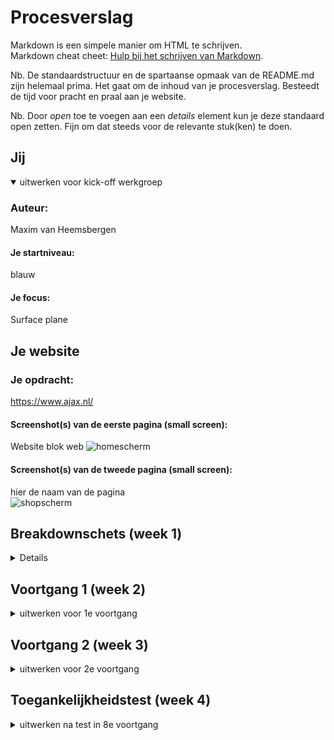 # Procesverslag
Markdown is een simpele manier om HTML te schrijven.  
Markdown cheat cheet: [Hulp bij het schrijven van Markdown](https://github.com/adam-p/markdown-here/wiki/Markdown-Cheatsheet).

Nb. De standaardstructuur en de spartaanse opmaak van de README.md zijn helemaal prima. Het gaat om de inhoud van je procesverslag. Besteedt de tijd voor pracht en praal aan je website.

Nb. Door *open* toe te voegen aan een *details* element kun je deze standaard open zetten. Fijn om dat steeds voor de relevante stuk(ken) te doen.





## Jij

<details open>
<summary>uitwerken voor kick-off werkgroep</summary>

### Auteur:
Maxim van Heemsbergen

#### Je startniveau:
blauw

#### Je focus:
Surface plane
 
</details>





## Je website


### Je opdracht:
https://www.ajax.nl/ 

#### Screenshot(s) van de eerste pagina (small screen): 
Website blok web
![homescherm](https://user-images.githubusercontent.com/90190991/135227317-5a7f9509-3051-4200-b055-323462551be8.png)


#### Screenshot(s) van de tweede pagina (small screen):
hier de naam van de pagina  
![shopscherm](https://user-images.githubusercontent.com/90190991/135227407-c8d7685e-de69-4ab0-b87a-84e2379e4e1e.png)

 
</details>





## Breakdownschets (week 1)

<details>
Ik had na deze week nog wel wat opstart problemen. Ik zou eerst voor de site youtube gaan, maar ben er in overleg achter gekomen dat dat niet zo'n goed idee is. Daarom ben ik toch gegaan voor ajax. Ik heb geprobeerd een beginnetje te maken, maar dat ging ook nog redelijk moeizaam. Ik ben namelijk de hele basis van HTML en CSS een beetje kwijt. De opdrachten hebben mij wel een beetje geholpen om dat weer terug te halen. 

### de hele pagina: 
<img src="images/dummy-plaatje.jpg" width="375px" alt="breakdown van de hele pagina">

### dynamisch deel (bijv menu): 
<img src="images/dummy-plaatje.jpg" width="375px" alt="breakdown van een dynamisch deel">

### wellicht nog een dynamisch deel (bijv filter): 
<img src="images/dummy-plaatje.jpg" width="375px" alt="breakdown van nog een dynamisch deel">

</details>





## Voortgang 1 (week 2)

<details>
<summary>uitwerken voor 1e voortgang</summary>

### Stand van zaken
Mijn HTML stond nog niet heel goed. Ik had de navigatie voor me gevoel redelijk in elkaar gezet. Maar toen ik met Sanne er naar keek was er nog wel veel verbetering nodig. Hier heeft hij mij wel goed bij geholpen.


### Agenda voor meeting
samen met je groepje opstellen

| Maxim                        | student 2          | student 3    | student 4        |
| ---                          | ---                | ---          | ---              |
| Navigatie
 Begin van de CSS + opmaak     | ...                | ...          | ...              |


### Verslag van meeting
hier na afloop snel de uitkomsten van de meeting vastleggen

- CSS opmaak gemaakt
- HTML netjes neergezet en verbeterd

</details>





## Voortgang 2 (week 3)

<details>
<summary>uitwerken voor 2e voortgang</summary>

### Stand van zaken
Ik had in deze week wel aardige voortgang geboekt. Wel heb ik nog steeds moeite met de opdrachten en het toepassen op mijn eigen site. Ik mis vaak bepaalde stappen die je nodig hebt en dan lukt het net niet. Wel denk ik dat ik aardig in de buurt ben. Ik heb wel stappen gemaakt door alles op de goed plekken te krijgen en al mijn content toe te voegen.


### Agenda voor meeting
samen met je groepje opstellen

| Maxim      | student 2          | student 3    | student 4        |
| ---            | ---                | ---          | ---              |
| Menu 
  CSS naar kijken

### Verslag van meeting


- De opdracht nog een keer goed doen 

</details>





## Toegankelijkheidstest (week 4)

<details>
<summary>uitwerken na test in 8e voortgang</summary>

### Bevindingen
Lijst met je bevindingen die in de test naar voren kwamen:
 - met parkinson is de site slecht te bedienen, door middel van de pijltjes tab en enter wordt het ook niet heel veel beter.
 Je ziet niet de focus state. Je weet dus niet waar je naar aan het kijken bent.
 - Het hoog houden met de ballon maakt het bedienen van de site wel een stukje moeilijker. Wel is het nog enigzins te doen. Dit komt door de duidelijke afbeeldingen en grote titels. 
 - Ook met de brillen is het nog redelijk goed te doen om de site te bedienen. Het enige waar je wel tegen aan kan lopen is de maat van de buttons. Die zijn soms nog moeilijk te zien en te lezen, ook zijn de titels die in de afbeedlingen staan niet helemaal duidelijk, maar het plaatje helpt daar wel weer bij.

#### Buttons
De buttons zouden een stukje groter mogen en misschien iets duidelijker in kleuren contrast.
 


#### Titels in afbeeldingen
De titels in de afbeeldingen zijn met sommige brillen niet helemaal goed te lezen. Dus misschien iets doen met achtergrond en kleur combinatie. Ook kan er gekeken worden naar de dikte van de teksten.

Hier een omschrijving van hoe het opgelost kan worden (met indien nodig een afbeelding)


#### Focus state 
Focus state ontbreekt. Die moet ik dus toevoegen.
 
 Active state ontbreekt.



## Voortgang 3 (week 4)

<details>
<summary>uitwerken voor 3e voortgang</summary>

### Stand van zaken
hier dit ging goed & dit was lastig (neem ook screenshots op van delen van je website en code)


### Agenda voor meeting
samen met je groepje opstellen

| Maxim    | student 2          | student 3    | student 4        |
| Java script           | ---                | ---          | ---             
 | States 
       | ...          | ...              |


### Verslag van meeting
hier na afloop snel de uitkomsten van de meeting vastleggen

- punt 1
- punt 2
- nog een punt
- ...

</details>





## Eindgesprek (week 5)

<details>
<summary>uitwerken voor eindgesprek</summary>

### Stand van zaken
hier dit ging goed & dit was lastig (neem ook screenshots op van delen van je website en code)

### Screenshot(s)

hier screenshot(s) van je eindresultaat

</details>





## Bronnenlijst

<details open>
<summary>continu bijhouden terwijl je werkt</summary>

Nb. Wees specifiek ('css-tricks' als bron is bijv. niet specifiek genoeg).

https://www.w3schools.com/
 - HR
 - Flexbox
 - Position 
 - Roots
 - nav 
 - z-indx

</details>
